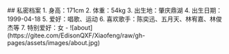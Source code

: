 
<audio controls="controls" hidden="hidden" autoplay="autoplay" loop="loop">
<source src="assets/music/差不多先生.mp3" type="audio/mpeg" />
</audio>
## 私密档案
1. 身高：171cm
2. 体重：54kg
3. 出生地：肇庆鼎湖
4. 出生日期：1999-04-18
5. 爱好：唱歌、运动
6. 喜欢歌手：陈奕迅、五月天、林宥嘉、林俊杰等
7. 特别爱好：女
- ![about](https://gitee.com/EdisonQXF/Xiaofeng/raw/gh-pages/assets/images/about.jpg)